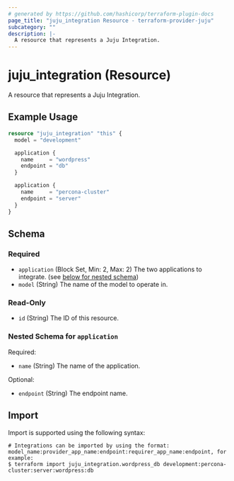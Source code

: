 ```yaml
---
# generated by https://github.com/hashicorp/terraform-plugin-docs
page_title: "juju_integration Resource - terraform-provider-juju"
subcategory: ""
description: |-
  A resource that represents a Juju Integration.
---
```


# juju_integration (Resource)

A resource that represents a Juju Integration.

## Example Usage

```terraform
resource "juju_integration" "this" {
  model = "development"

  application {
    name     = "wordpress"
    endpoint = "db"
  }

  application {
    name     = "percona-cluster"
    endpoint = "server"
  }
}
```

<!-- schema generated by tfplugindocs -->
## Schema

### Required

- `application` (Block Set, Min: 2, Max: 2) The two applications to integrate. (see [below for nested schema](#nestedblock--application))
- `model` (String) The name of the model to operate in.

### Read-Only

- `id` (String) The ID of this resource.

<a id="nestedblock--application"></a>
### Nested Schema for `application`

Required:

- `name` (String) The name of the application.

Optional:

- `endpoint` (String) The endpoint name.

## Import

Import is supported using the following syntax:

```shell
# Integrations can be imported by using the format: model_name:provider_app_name:endpoint:requirer_app_name:endpoint, for example:
$ terraform import juju_integration.wordpress_db development:percona-cluster:server:wordpress:db
```
